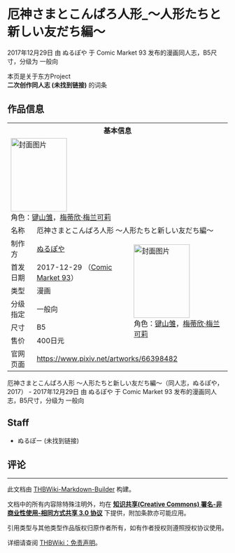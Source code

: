 # 厄神さまとこんぱろ人形_～人形たちと新しい友だち編～

<!-- source html: G:\repos\THBWiki-Markdown-Builder\THBWikiMarkdown\Temp\main\e\e6\ns0%3A%E5%8E%84%E7%A5%9E%E3%81%95%E3%81%BE%E3%81%A8%E3%81%93%E3%82%93%E3%81%B1%E3%82%8D%E4%BA%BA%E5%BD%A2_%EF%BD%9E%E4%BA%BA%E5%BD%A2%E3%81%9F%E3%81%A1%E3%81%A8%E6%96%B0%E3%81%97%E3%81%84%E5%8F%8B%E3%81%A0%E3%81%A1%E7%B7%A8%EF%BD%9E.html -->

2017年12月29日 由 ぬるぽや 于 Comic Market 93 发布的漫画同人志，B5尺寸，分级为 一般向

本页是关于东方Project  
 **二次创作同人志 (未找到链接)** 的词条

## 作品信息

<table><tbody><tr><th colspan="3">基本信息</th></tr><tr><td class="cover-artwork-mobile" colspan="2"><a href="/%E6%96%87%E4%BB%B6:%E5%8E%84%E7%A5%9E%E3%81%95%E3%81%BE%E3%81%A8%E3%81%93%E3%82%93%E3%81%B1%E3%82%8D%E4%BA%BA%E5%BD%A2_%EF%BD%9E%E4%BA%BA%E5%BD%A2%E3%81%9F%E3%81%A1%E3%81%A8%E6%96%B0%E3%81%97%E3%81%84%E5%8F%8B%E3%81%A0%E3%81%A1%E7%B7%A8%EF%BD%9E%E5%B0%81%E9%9D%A2.png" class="image" title="封面图片"><img alt="封面图片" src="https://upload.thwiki.cc/thumb/1/17/%E5%8E%84%E7%A5%9E%E3%81%95%E3%81%BE%E3%81%A8%E3%81%93%E3%82%93%E3%81%B1%E3%82%8D%E4%BA%BA%E5%BD%A2_%EF%BD%9E%E4%BA%BA%E5%BD%A2%E3%81%9F%E3%81%A1%E3%81%A8%E6%96%B0%E3%81%97%E3%81%84%E5%8F%8B%E3%81%A0%E3%81%A1%E7%B7%A8%EF%BD%9E%E5%B0%81%E9%9D%A2.png/128px-%E5%8E%84%E7%A5%9E%E3%81%95%E3%81%BE%E3%81%A8%E3%81%93%E3%82%93%E3%81%B1%E3%82%8D%E4%BA%BA%E5%BD%A2_%EF%BD%9E%E4%BA%BA%E5%BD%A2%E3%81%9F%E3%81%A1%E3%81%A8%E6%96%B0%E3%81%97%E3%81%84%E5%8F%8B%E3%81%A0%E3%81%A1%E7%B7%A8%EF%BD%9E%E5%B0%81%E9%9D%A2.png" decoding="async" loading="lazy" width="128" height="168" srcset="https://upload.thwiki.cc/thumb/1/17/%E5%8E%84%E7%A5%9E%E3%81%95%E3%81%BE%E3%81%A8%E3%81%93%E3%82%93%E3%81%B1%E3%82%8D%E4%BA%BA%E5%BD%A2_%EF%BD%9E%E4%BA%BA%E5%BD%A2%E3%81%9F%E3%81%A1%E3%81%A8%E6%96%B0%E3%81%97%E3%81%84%E5%8F%8B%E3%81%A0%E3%81%A1%E7%B7%A8%EF%BD%9E%E5%B0%81%E9%9D%A2.png/192px-%E5%8E%84%E7%A5%9E%E3%81%95%E3%81%BE%E3%81%A8%E3%81%93%E3%82%93%E3%81%B1%E3%82%8D%E4%BA%BA%E5%BD%A2_%EF%BD%9E%E4%BA%BA%E5%BD%A2%E3%81%9F%E3%81%A1%E3%81%A8%E6%96%B0%E3%81%97%E3%81%84%E5%8F%8B%E3%81%A0%E3%81%A1%E7%B7%A8%EF%BD%9E%E5%B0%81%E9%9D%A2.png 1.5x, https://upload.thwiki.cc/thumb/1/17/%E5%8E%84%E7%A5%9E%E3%81%95%E3%81%BE%E3%81%A8%E3%81%93%E3%82%93%E3%81%B1%E3%82%8D%E4%BA%BA%E5%BD%A2_%EF%BD%9E%E4%BA%BA%E5%BD%A2%E3%81%9F%E3%81%A1%E3%81%A8%E6%96%B0%E3%81%97%E3%81%84%E5%8F%8B%E3%81%A0%E3%81%A1%E7%B7%A8%EF%BD%9E%E5%B0%81%E9%9D%A2.png/257px-%E5%8E%84%E7%A5%9E%E3%81%95%E3%81%BE%E3%81%A8%E3%81%93%E3%82%93%E3%81%B1%E3%82%8D%E4%BA%BA%E5%BD%A2_%EF%BD%9E%E4%BA%BA%E5%BD%A2%E3%81%9F%E3%81%A1%E3%81%A8%E6%96%B0%E3%81%97%E3%81%84%E5%8F%8B%E3%81%A0%E3%81%A1%E7%B7%A8%EF%BD%9E%E5%B0%81%E9%9D%A2.png 2x" data-file-width="891" data-file-height="1166"></a><div class="cover-char">角色：<a href="./键山雏.md" title="键山雏">键山雏</a>，<a href="./梅蒂欣·梅兰可莉.md" title="梅蒂欣·梅兰可莉">梅蒂欣·梅兰可莉</a></div></td>
</tr><tr><td class="label">名称</td><td colspan="2"> 厄神さまとこんぱろ人形 ～人形たちと新しい友だち編～ </td></tr><tr><td class="label">制作方</td><td><a href="./ぬるぽや.md" title="ぬるぽや">ぬるぽや</a></td><td class="cover-artwork" rowspan="6" style="min-width:168px;"><a href="/%E6%96%87%E4%BB%B6:%E5%8E%84%E7%A5%9E%E3%81%95%E3%81%BE%E3%81%A8%E3%81%93%E3%82%93%E3%81%B1%E3%82%8D%E4%BA%BA%E5%BD%A2_%EF%BD%9E%E4%BA%BA%E5%BD%A2%E3%81%9F%E3%81%A1%E3%81%A8%E6%96%B0%E3%81%97%E3%81%84%E5%8F%8B%E3%81%A0%E3%81%A1%E7%B7%A8%EF%BD%9E%E5%B0%81%E9%9D%A2.png" class="image" title="封面图片"><img alt="封面图片" src="https://upload.thwiki.cc/thumb/1/17/%E5%8E%84%E7%A5%9E%E3%81%95%E3%81%BE%E3%81%A8%E3%81%93%E3%82%93%E3%81%B1%E3%82%8D%E4%BA%BA%E5%BD%A2_%EF%BD%9E%E4%BA%BA%E5%BD%A2%E3%81%9F%E3%81%A1%E3%81%A8%E6%96%B0%E3%81%97%E3%81%84%E5%8F%8B%E3%81%A0%E3%81%A1%E7%B7%A8%EF%BD%9E%E5%B0%81%E9%9D%A2.png/128px-%E5%8E%84%E7%A5%9E%E3%81%95%E3%81%BE%E3%81%A8%E3%81%93%E3%82%93%E3%81%B1%E3%82%8D%E4%BA%BA%E5%BD%A2_%EF%BD%9E%E4%BA%BA%E5%BD%A2%E3%81%9F%E3%81%A1%E3%81%A8%E6%96%B0%E3%81%97%E3%81%84%E5%8F%8B%E3%81%A0%E3%81%A1%E7%B7%A8%EF%BD%9E%E5%B0%81%E9%9D%A2.png" decoding="async" loading="lazy" width="128" height="168" srcset="https://upload.thwiki.cc/thumb/1/17/%E5%8E%84%E7%A5%9E%E3%81%95%E3%81%BE%E3%81%A8%E3%81%93%E3%82%93%E3%81%B1%E3%82%8D%E4%BA%BA%E5%BD%A2_%EF%BD%9E%E4%BA%BA%E5%BD%A2%E3%81%9F%E3%81%A1%E3%81%A8%E6%96%B0%E3%81%97%E3%81%84%E5%8F%8B%E3%81%A0%E3%81%A1%E7%B7%A8%EF%BD%9E%E5%B0%81%E9%9D%A2.png/192px-%E5%8E%84%E7%A5%9E%E3%81%95%E3%81%BE%E3%81%A8%E3%81%93%E3%82%93%E3%81%B1%E3%82%8D%E4%BA%BA%E5%BD%A2_%EF%BD%9E%E4%BA%BA%E5%BD%A2%E3%81%9F%E3%81%A1%E3%81%A8%E6%96%B0%E3%81%97%E3%81%84%E5%8F%8B%E3%81%A0%E3%81%A1%E7%B7%A8%EF%BD%9E%E5%B0%81%E9%9D%A2.png 1.5x, https://upload.thwiki.cc/thumb/1/17/%E5%8E%84%E7%A5%9E%E3%81%95%E3%81%BE%E3%81%A8%E3%81%93%E3%82%93%E3%81%B1%E3%82%8D%E4%BA%BA%E5%BD%A2_%EF%BD%9E%E4%BA%BA%E5%BD%A2%E3%81%9F%E3%81%A1%E3%81%A8%E6%96%B0%E3%81%97%E3%81%84%E5%8F%8B%E3%81%A0%E3%81%A1%E7%B7%A8%EF%BD%9E%E5%B0%81%E9%9D%A2.png/257px-%E5%8E%84%E7%A5%9E%E3%81%95%E3%81%BE%E3%81%A8%E3%81%93%E3%82%93%E3%81%B1%E3%82%8D%E4%BA%BA%E5%BD%A2_%EF%BD%9E%E4%BA%BA%E5%BD%A2%E3%81%9F%E3%81%A1%E3%81%A8%E6%96%B0%E3%81%97%E3%81%84%E5%8F%8B%E3%81%A0%E3%81%A1%E7%B7%A8%EF%BD%9E%E5%B0%81%E9%9D%A2.png 2x" data-file-width="891" data-file-height="1166"></a><div class="cover-char">角色：<a href="./键山雏.md" title="键山雏">键山雏</a>，<a href="./梅蒂欣·梅兰可莉.md" title="梅蒂欣·梅兰可莉">梅蒂欣·梅兰可莉</a></div></td>
</tr><tr><td class="label">首发日期</td><td>2017-12-29&#160;（<a href="/展会作品列表?e=Comic+Market%2393">Comic Market 93</a>）</td></tr><tr><td class="label">类型</td><td>漫画</td></tr><tr><td class="label">分级指定</td><td>一般向</td></tr><tr><td class="label">尺寸</td><td>B5</td></tr><tr><td class="label">售价</td><td>400日元</td></tr>
<tr><td class="label">官网页面</td><td colspan="2"><a rel="nofollow" class="external free" href="https://www.pixiv.net/artworks/66398482">https://www.pixiv.net/artworks/66398482</a></td></tr></tbody></table>

厄神さまとこんぱろ人形 ～人形たちと新しい友だち編～（同人志，ぬるぽや，2017） - 2017年12月29日 由 ぬるぽや 于 Comic Market 93 发布的漫画同人志，B5尺寸，分级为 一般向

## Staff
- ぬるぽー (未找到链接)


## 评论




---

此文档由 [THBWiki-Markdown-Builder](https://github.com/Delsin-Yu/THBWiki-Markdown-Builder) 构建。

文档中的所有内容除特殊注明外，均在 [**知识共享(Creative Commons) 署名-非商业性使用-相同方式共享 3.0 协议**](https://creativecommons.org/licenses/by-sa/3.0/deed.zh-hans) 下提供，附加条款亦可能应用。

引用类型与其他类型作品版权归原作者所有，如有作者授权则遵照授权协议使用。

详细请查阅 [THBWiki：免责声明](https://thbwiki.cc/THBWiki:%E5%85%8D%E8%B4%A3%E5%A3%B0%E6%98%8E)。

